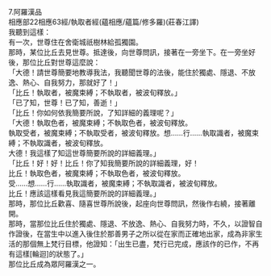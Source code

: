 7.阿羅漢品  
相應部22相應63經/執取者經(蘊相應/蘊篇/修多羅)(莊春江譯)  
我聽到這樣：  
有一次，世尊住在舍衛城祇樹林給孤獨園。  
那時，某位比丘去見世尊。抵達後，向世尊問訊，接著在一旁坐下。在一旁坐好後，那位比丘對世尊這麼說：  
「大德！請世尊簡要地教導我法，我聽聞世尊的法後，能住於獨處、隱退、不放逸、熱心、自我努力，那就好了！」  
「比丘！執取者，被魔束縛；不執取者，被波旬釋放。」  
「已了知，世尊！已了知，善逝！」  
「比丘！你如何依我簡要所說，了知詳細的義理呢？」  
「大德！執取色者，被魔束縛；不執取色者，被波旬釋放。  
執取受者，被魔束縛；不執取受者，被波旬釋放。想……行……執取識者，被魔束縛；不執取識者，被波旬釋放。  
大德！我這樣了知這世尊簡要所說的詳細義理。」  
「比丘！好！好！比丘！你了知我簡要所說的詳細義理，好！  
比丘！執取色者，被魔束縛；不執取色者，被波旬釋放。  
受……想……行……執取識者，被魔束縛；不執取識者，被波旬釋放。  
比丘！應該這樣看見我這簡要所說的詳細義理。」  
那時，那位比丘歡喜、隨喜世尊所說後，起座向世尊問訊，然後作右繞，接著離開。  
那時，當那位比丘住於獨處、隱退、不放逸、熱心、自我努力時，不久，以證智自作證後，在當生中以進入後住於那善男子之所以從在家而正確地出家，成為非家生活的那個無上梵行目標，他證知：「出生已盡，梵行已完成，應該作的已作，不再有這樣[輪迴]的狀態了。」  
那位比丘成為眾阿羅漢之一。  
  
  
